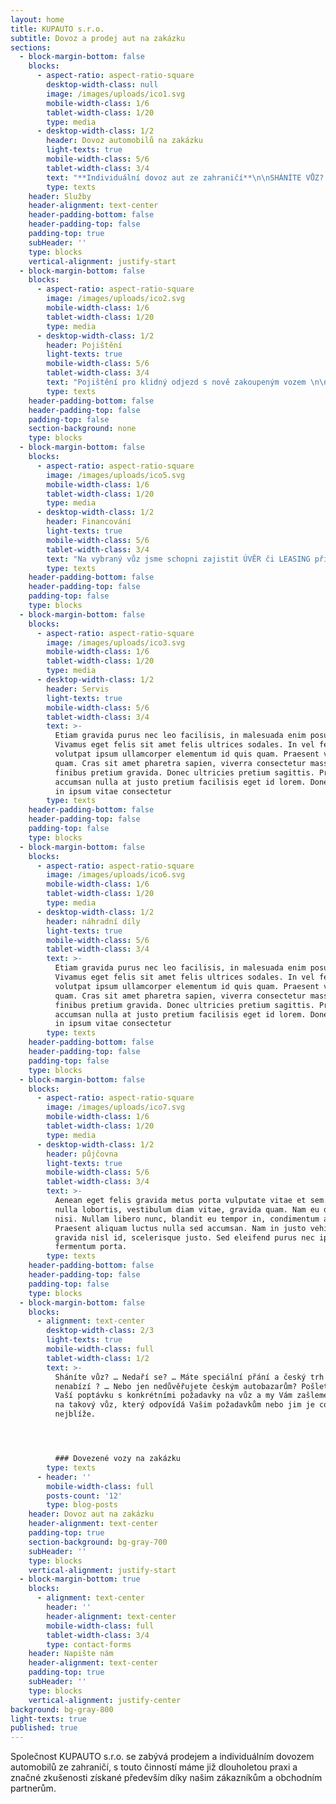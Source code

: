 ```yaml
---
layout: home
title: KUPAUTO s.r.o.
subtitle: Dovoz a prodej aut na zakázku
sections:
  - block-margin-bottom: false
    blocks:
      - aspect-ratio: aspect-ratio-square
        desktop-width-class: null
        image: /images/uploads/ico1.svg
        mobile-width-class: 1/6
        tablet-width-class: 1/20
        type: media
      - desktop-width-class: 1/2
        header: Dovoz automobilů na zakázku
        light-texts: true
        mobile-width-class: 5/6
        tablet-width-class: 3/4
        text: "**Individuální dovoz aut ze zahraničí**\n\nSHÁNÍTE VŮZ? … NEDAŘÍ SE? … MÁTE SPECIÁLNÍ PŘÁNÍ A ČESKÝ TRH JEJ NENABÍZÍ ? … NEBO JEN NEDŮVĚŘUJETE ČESKÝM AUTOBAZARŮM?\r\n\nPOŠLETE NÁM VAŠÍ POPTÁVKU S KONKRÉNÍMI POŽADAVKY NA VŮZ A MY VÁM ZAŠLEME NABÍDKU NA TAKOVÝ VŮZ, KTERÝ ODPOVÍDÁ VAŠIM POŽADAVKŮ NEBO JIM JE CO NEJBLÍŽE\r\n\nAť je Váš důvod jakýkoli, je tu pro Vás možnost individuálního dovozu automobilu ze zahraničí.\r\n\n\rAutomobily dovážíme z EU, převážně z Německa.\r\n\nRádi s Vámi zkonzultujeme Vaše přání, poradíme s výběrem a vůz následně vyhledáme."
        type: texts
    header: Služby
    header-alignment: text-center
    header-padding-bottom: false
    header-padding-top: false
    padding-top: true
    subHeader: ''
    type: blocks
    vertical-alignment: justify-start
  - block-margin-bottom: false
    blocks:
      - aspect-ratio: aspect-ratio-square
        image: /images/uploads/ico2.svg
        mobile-width-class: 1/6
        tablet-width-class: 1/20
        type: media
      - desktop-width-class: 1/2
        header: Pojištění
        light-texts: true
        mobile-width-class: 5/6
        tablet-width-class: 3/4
        text: "Pojištění pro klidný odjezd s nově zakoupeným vozem \n\nSjednání povinného ručení i havarijního pojištění od společnosti:\n\n\r**Česká podnikatelská pojišťovna, a.s.**"
        type: texts
    header-padding-bottom: false
    header-padding-top: false
    padding-top: false
    section-background: none
    type: blocks
  - block-margin-bottom: false
    blocks:
      - aspect-ratio: aspect-ratio-square
        image: /images/uploads/ico5.svg
        mobile-width-class: 1/6
        tablet-width-class: 1/20
        type: media
      - desktop-width-class: 1/2
        header: Financování
        light-texts: true
        mobile-width-class: 5/6
        tablet-width-class: 3/4
        text: "Na vybraný vůz jsme schopni zajistit ÚVĚR či LEASING přímo na místě.\r\n\n\rParametry úvěru nastavíme dle Vašich požadavků, výšku akontace, dobu splácení, povinné ručení či havarijní pojištění. Vše podle Vás!\n\nV současné době nabízíme produkty společnosti:\r\n\nMONETA MONEY AUTO a.s."
        type: texts
    header-padding-bottom: false
    header-padding-top: false
    padding-top: false
    type: blocks
  - block-margin-bottom: false
    blocks:
      - aspect-ratio: aspect-ratio-square
        image: /images/uploads/ico3.svg
        mobile-width-class: 1/6
        tablet-width-class: 1/20
        type: media
      - desktop-width-class: 1/2
        header: Servis
        light-texts: true
        mobile-width-class: 5/6
        tablet-width-class: 3/4
        text: >-
          Etiam gravida purus nec leo facilisis, in malesuada enim posuere.
          Vivamus eget felis sit amet felis ultrices sodales. In vel felis
          volutpat ipsum ullamcorper elementum id quis quam. Praesent vitae mi
          quam. Cras sit amet pharetra sapien, viverra consectetur massa. Nam
          finibus pretium gravida. Donec ultricies pretium sagittis. Proin
          accumsan nulla at justo pretium facilisis eget id lorem. Donec iaculis
          in ipsum vitae consectetur
        type: texts
    header-padding-bottom: false
    header-padding-top: false
    padding-top: false
    type: blocks
  - block-margin-bottom: false
    blocks:
      - aspect-ratio: aspect-ratio-square
        image: /images/uploads/ico6.svg
        mobile-width-class: 1/6
        tablet-width-class: 1/20
        type: media
      - desktop-width-class: 1/2
        header: náhradní díly
        light-texts: true
        mobile-width-class: 5/6
        tablet-width-class: 3/4
        text: >-
          Etiam gravida purus nec leo facilisis, in malesuada enim posuere.
          Vivamus eget felis sit amet felis ultrices sodales. In vel felis
          volutpat ipsum ullamcorper elementum id quis quam. Praesent vitae mi
          quam. Cras sit amet pharetra sapien, viverra consectetur massa. Nam
          finibus pretium gravida. Donec ultricies pretium sagittis. Proin
          accumsan nulla at justo pretium facilisis eget id lorem. Donec iaculis
          in ipsum vitae consectetur
        type: texts
    header-padding-bottom: false
    header-padding-top: false
    padding-top: false
    type: blocks
  - block-margin-bottom: false
    blocks:
      - aspect-ratio: aspect-ratio-square
        image: /images/uploads/ico7.svg
        mobile-width-class: 1/6
        tablet-width-class: 1/20
        type: media
      - desktop-width-class: 1/2
        header: půjčovna
        light-texts: true
        mobile-width-class: 5/6
        tablet-width-class: 3/4
        text: >-
          Aenean eget felis gravida metus porta vulputate vitae et sem. Duis id
          nulla lobortis, vestibulum diam vitae, gravida quam. Nam eu dignissim
          nisi. Nullam libero nunc, blandit eu tempor in, condimentum at neque.
          Praesent aliquam luctus nulla sed accumsan. Nam in justo vehicula,
          gravida nisl id, scelerisque justo. Sed eleifend purus nec ipsum
          fermentum porta.
        type: texts
    header-padding-bottom: false
    header-padding-top: false
    padding-top: false
    type: blocks
  - block-margin-bottom: false
    blocks:
      - alignment: text-center
        desktop-width-class: 2/3
        light-texts: true
        mobile-width-class: full
        tablet-width-class: 1/2
        text: >-
          Sháníte vůz? … Nedaří se? … Máte speciální přání a český trh jej
          nenabízí ? … Nebo jen nedůvěřujete českým autobazarům? Pošlete nám
          Vaší poptávku s konkrétními požadavky na vůz a my Vám zašleme nabídku
          na takový vůz, který odpovídá Vašim požadavkům nebo jim je co
          nejblíže.




          ### Dovezené vozy na zakázku
        type: texts
      - header: ''
        mobile-width-class: full
        posts-count: '12'
        type: blog-posts
    header: Dovoz aut na zakázku
    header-alignment: text-center
    padding-top: true
    section-background: bg-gray-700
    subHeader: ''
    type: blocks
    vertical-alignment: justify-start
  - block-margin-bottom: true
    blocks:
      - alignment: text-center
        header: ''
        header-alignment: text-center
        mobile-width-class: full
        tablet-width-class: 3/4
        type: contact-forms
    header: Napište nám
    header-alignment: text-center
    padding-top: true
    subHeader: ''
    type: blocks
    vertical-alignment: justify-center
background: bg-gray-800
light-texts: true
published: true
---
```

Společnost KUPAUTO s.r.o. se zabývá prodejem a individuálním dovozem automobilů ze zahraničí, s touto činností máme již dlouholetou praxi a značné zkušenosti získané především díky našim zákazníkům a obchodním partnerům.
